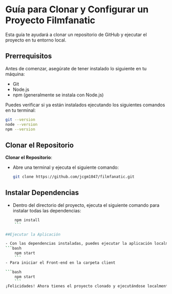 # Guía para Clonar y Configurar un Proyecto Filmfanatic

Esta guía te ayudará a clonar un repositorio de GitHub y ejecutar el proyecto en tu entorno local.

## Prerrequisitos

Antes de comenzar, asegúrate de tener instalado lo siguiente en tu máquina:
- Git
- Node.js
- npm (generalmente se instala con Node.js)

Puedes verificar si ya están instalados ejecutando los siguientes comandos en tu terminal:

```bash
git --version
node --version
npm --version
```

## Clonar el Repositorio


 **Clonar el Repositorio**: 
   - Abre una terminal y ejecuta el siguiente comando:
     ```bash
     git clone https://github.com/jcgm1047/filmfanatic.git
     ```

## Instalar Dependencias

- Dentro del directorio del proyecto, ejecuta el siguiente comando para instalar todas las dependencias:
 ```bash
     npm install
     ```
	 
##Ejecutar la Aplicación

- Con las dependencias instaladas, puedes ejecutar la aplicación localmente para el Back-end 
 ```bash
     npm start
     ```
- Para iniciar el Front-end en la carpeta client

 ```bash
     npm start
     ```
¡Felicidades! Ahora tienes el proyecto clonado y ejecutándose localmente. Puedes comenzar a explorar el código.

